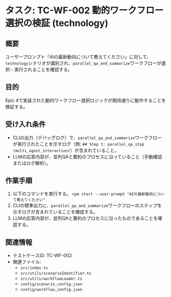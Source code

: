 # タスク: TC-WF-002 動的ワークフロー選択の検証 (technology)

## 概要
ユーザープロンプト「AIの最新動向について教えてください」に対して、`technology`シナリオが識別され、`parallel_qa_and_summarize`ワークフローが選択・実行されることを確認する。

## 目的
Epic 4で実装された動的ワークフロー選択ロジックが期待通りに動作することを検証する。

## 受け入れ条件
*   CLIの出力（デバッグログ）で、`parallel_qa_and_summarize`ワークフローが実行されたことを示すログ（例: `## Step 1: parallel_qa_step (multi_agent_interaction)`）が含まれていること。
*   LLMの応答内容が、並列QAと要約のプロセスに沿っていること（手動確認またはログ解析）。

## 作業手順
1.  以下のコマンドを実行する。
    `npm start --user-prompt "AIの最新動向について教えてください"`
2.  CLIの標準出力に、`parallel_qa_and_summarize`ワークフローのステップを示すログが含まれていることを確認する。
3.  LLMの応答内容が、並列QAと要約のプロセスに沿ったものであることを確認する。

## 関連情報
*   テストケースID: TC-WF-002
*   関連ファイル:
    *   `src/index.ts`
    *   `src/utils/scenarioIdentifier.ts`
    *   `src/utils/workflowLoader.ts`
    *   `config/scenario_config.json`
    *   `config/workflow_config.json`